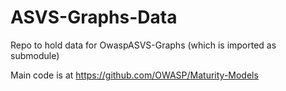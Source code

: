 # ASVS-Graphs-Data
Repo to hold data for OwaspASVS-Graphs (which is imported as submodule)

Main code is at https://github.com/OWASP/Maturity-Models
